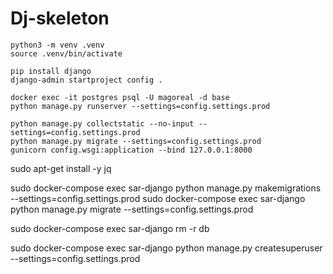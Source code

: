 # Dj-skeleton

```shell
python3 -m venv .venv
source .venv/bin/activate
```

```
pip install django
django-admin startproject config .

```

```
docker exec -it postgres psql -U magoreal -d base
python manage.py runserver --settings=config.settings.prod

python manage.py collectstatic --no-input --settings=config.settings.prod
python manage.py migrate --settings=config.settings.prod
gunicorn config.wsgi:application --bind 127.0.0.1:8000
```


sudo apt-get install -y jq

sudo docker-compose exec sar-django python manage.py makemigrations --settings=config.settings.prod
sudo docker-compose exec sar-django python manage.py migrate --settings=config.settings.prod

sudo docker-compose exec sar-django rm -r db

sudo docker-compose exec sar-django python manage.py createsuperuser --settings=config.settings.prod
